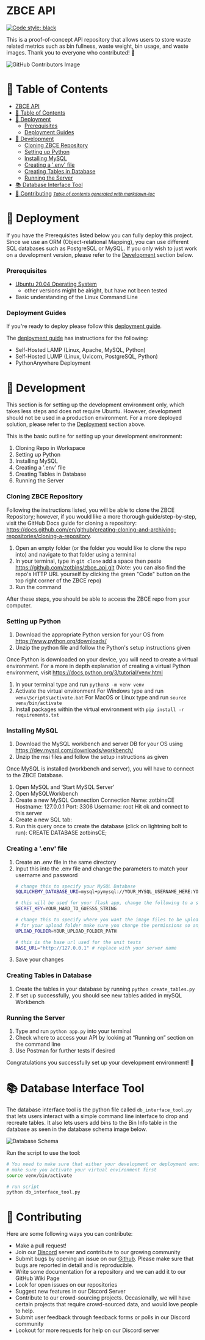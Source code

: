 # ZBCE API

[![Code style: black](https://img.shields.io/badge/code%20style-black-000000.svg)](https://github.com/psf/black)

This is a proof-of-concept API repository that allows users to store waste related metrics such as bin fullness, waste weight, bin usage, and waste images. Thank you to everyone who contributed! 🙌

![GitHub Contributors Image](https://contrib.rocks/image?repo=zotbins/zbce_api)


# 📔 Table of Contents
- [ZBCE API](#zbce-api)
- [📔 Table of Contents](#-table-of-contents)
- [📰 Deployment](#-deployment)
    + [Prerequisites](#prerequisites)
    + [Deployment Guides](#deployment-guides)
- [🔨 Development](#-development)
    + [Cloning ZBCE Repository](#cloning-zbce-repository)
    + [Setting up Python](#setting-up-python)
    + [Installing MySQL](#installing-mysql)
    + [Creating a '.env' file](#creating-a--env--file)
    + [Creating Tables in Database](#creating-tables-in-database)
    + [Running the Server](#running-the-server)
- [📚 Database Interface Tool](#-database-interface-tool)
- [🤝 Contributing](#-contributing)
<small><i><a href='http://ecotrust-canada.github.io/markdown-toc/'>Table of contents generated with markdown-toc</a></i></small>

# 📰 Deployment
If you have the Prerequisites listed below you can fully deploy this project. Since we use an ORM (Object-relational Mapping), you can use different SQL databases such as PostgreSQL or MySQL. If you only wish to just work on a development version, please refer to the [Development](#-development) section below.

### Prerequisites
- [Ubuntu 20.04 Operating System](https://ubuntu.com/)
    - other versions might be alright, but have not been tested
- Basic understanding of the Linux Command Line

### Deployment Guides

If you're ready to deploy please follow this [deployment guide](https://github.com/zotbins/zbce_api/blob/formatted/guides/deployment_guide.md).

The [deployment guide](https://github.com/zotbins/zbce_api/blob/formatted/guides/deployment_guide.md) has instructions for the following:

- Self-Hosted LAMP (Linux, Apache, MySQL, Python)
- Self-Hosted LUMP (Linux, Uvicorn, PostgreSQL, Python)
- PythonAnywhere Deployment

# 🔨 Development
This section is for setting up the development environment only, which takes less steps and does not require Ubuntu. However, development should not be used in a production environment. For a more deployed solution, please refer to the [Deployment](#-deployment) section above.  

This is the basic outline for setting up your development environment:
1. Cloning Repo in Workspace
2. Setting up Python
3. Installing MySQL
4. Creating a '.env' file
5. Creating Tables in Database
6. Running the Server

### Cloning ZBCE Repository
Following the instructions listed, you will be able to clone the ZBCE Repository; however, if you would like a more thorough guide/step-by-step, visit the GitHub Docs guide for cloning a repository: https://docs.github.com/en/github/creating-cloning-and-archiving-repositories/cloning-a-repository.

1. Open an empty folder (or the folder you would like to clone the repo into) and navigate to that folder using a terminal
2. In your terminal, type in `git clone` add a space then paste https://github.com/zotbins/zbce_api.git (Note: you can also find the repo's HTTP URL yourself by clicking the green "Code" button on the top right corner of the ZBCE repo)
3. Run the command

After these steps, you should be able to access the ZBCE repo from your computer.

### Setting up Python
1. Download the appropriate Python version for your OS from https://www.python.org/downloads/
2. Unzip the python file and follow the Python's setup instructions given

Once Python is downloaded on your device, you will need to create a virtual environment. For a more in depth explanation of creating a virtual Python environment, visit https://docs.python.org/3/tutorial/venv.html

1. In your terminal type and run `python3 -m venv venv`
2. Activate the virtual environment
   For Windows type and run `venv\Scripts\activate.bat`
   For MacOS or Linux type and run `source venv/bin/activate`
3. Install packages within the virtual environment with `pip install -r requirements.txt`

### Installing MySQL
1. Download the MySQL workbench and server DB for your OS using https://dev.mysql.com/downloads/workbench/
2. Unzip the msi files and follow the setup instructions as given

Once MySQL is installed (workbench and server), you will have to connect to the ZBCE Database.
1. Open MySQL and ‘Start MySQL Server’
2. Open MySQLWorkbench
3. Create a new MySQL Connection
   Connection Name: zotbinsCE
   Hostname: 127.0.0.1
   Port: 3306
   Username: root
   Hit ok and connect to this server
4. Create a new SQL tab:
5. Run this query once to create the database (click on lightning bolt to run):
   CREATE DATABASE zotbinsCE;

### Creating a '.env' file
1. Create an .env file in the same directory
2. Input this into the .env file and change the parameters to match your username and password
    ```bash
    # change this to specify your MySQL Database
    SQLALCHEMY_DATABASE_URI=mysql+pymysql://YOUR_MYSQL_USERNAME_HERE:YOUR_MYSQL_PASSWORD_HERE@localhost/zotbinsCE

    # this will be used for your flask app, change the following to a secure secret key
    SECRET_KEY=YOUR_HARD_TO_GUESSS_STRING

    # change this to specify where you want the image files to be uploaded to
    # for your upload folder make sure you change the permissions so anyone can modify it using `chmod 777`
    UPLOAD_FOLDER=YOUR_UPLOAD_FOLDER_PATH

    # this is the base url used for the unit tests
    BASE_URL="http://127.0.0.1" # replace with your server name
    ```
3. Save your changes

### Creating Tables in Database
1. Create the tables in your database by running `python create_tables.py`
2. If set up successfully, you should see new tables added in mySQL Workbench

### Running the Server
1. Type and run `python app.py` into your terminal
2. Check where to access your API by looking at “Running on” section on the command line
3. Use Postman for further tests if desired

Congratulations you successfully set up your development environment! 🥳

# 📚 Database Interface Tool

The database interface tool is the python file called `db_interface_tool.py` that lets users interact with a simple command line interface to drop and recreate tables. It also lets users add bins to the Bin Info table in the database as seen in the database schema image below.

![Database Schema](https://user-images.githubusercontent.com/33404602/104277024-ef173f00-545a-11eb-8776-26567a18be8c.png)

Run the script to use the tool:

```bash
# You need to make sure that either your development or deployment environment is already setup
# make sure you activate your virtual environment first
source venv/bin/activate

# run script
python db_interface_tool.py
```

# 🤝 Contributing

Here are some following ways you can contribute:

- Make a pull request!
- Join our [Discord](https://discord.gg/mGKVVpxTPr) server and contribute to our growing community
- Submit bugs by opening an issue on our [Github](https://github.com/zotbins). Please make sure that bugs are reported in detail and is reproducible.
- Write some documentation for a repository and we can add it to our GitHub Wiki Page
- Look for open issues on our repositories
- Suggest new features in our Discord Server
- Contribute to our crowd-sourcing projects. Occasionally, we will have certain projects that require crowd-sourced data, and would love people to help.
- Submit user feedback through feedback forms or polls in our Discord community
- Lookout for more requests for help on our Discord server
